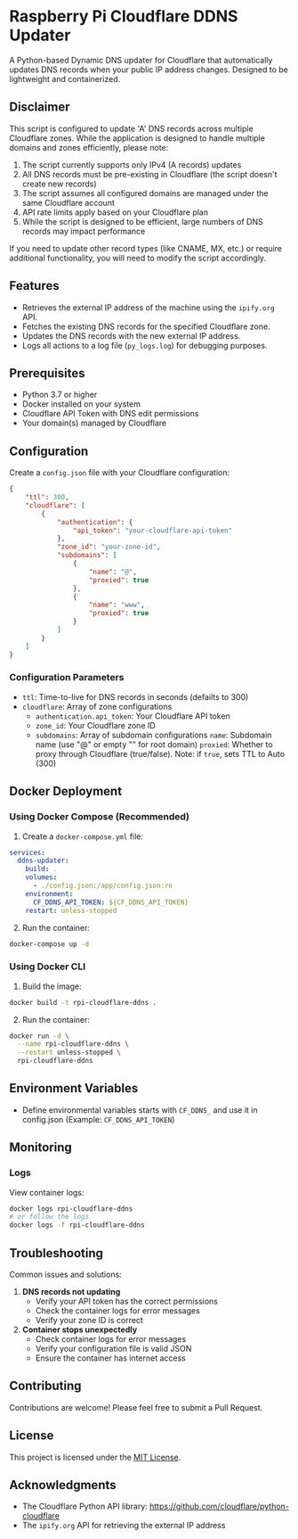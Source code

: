 # Raspberry Pi Cloudflare DDNS Updater

A Python-based Dynamic DNS updater for Cloudflare that automatically updates DNS records when your public IP address changes. Designed to be lightweight and containerized.

## Disclaimer

This script is configured to update 'A' DNS records across multiple Cloudflare zones. While the application is designed to handle multiple domains and zones efficiently, please note:

1. The script currently supports only IPv4 (A records) updates
2. All DNS records must be pre-existing in Cloudflare (the script doesn't create new records)
3. The script assumes all configured domains are managed under the same Cloudflare account
4. API rate limits apply based on your Cloudflare plan
5. While the script is designed to be efficient, large numbers of DNS records may impact performance

If you need to update other record types (like CNAME, MX, etc.) or require additional functionality, you will need to modify the script accordingly.


## Features

- Retrieves the external IP address of the machine using the `ipify.org` API.
- Fetches the existing DNS records for the specified Cloudflare zone.
- Updates the DNS records with the new external IP address.
- Logs all actions to a log file (`py_logs.log`) for debugging purposes.

## Prerequisites

- Python 3.7 or higher
- Docker installed on your system
- Cloudflare API Token with DNS edit permissions
- Your domain(s) managed by Cloudflare

## Configuration

Create a `config.json` file with your Cloudflare configuration:

```json
{
    "ttl": 300,
    "cloudflare": [
        {
            "authentication": {
                "api_token": "your-cloudflare-api-token"
            },
            "zone_id": "your-zone-id",
            "subdomains": [
                {
                    "name": "@",
                    "proxied": true
                },
                {
                    "name": "www",
                    "proxied": true
                }
            ]
        }
    ]
}
```

### Configuration Parameters

- `ttl`: Time-to-live for DNS records in seconds (defailts to 300)
- `cloudflare`: Array of zone configurations
    - `authentication.api_token`: Your Cloudflare API token
    - `zone_id`: Your Cloudflare zone ID
    - `subdomains`: Array of subdomain configurations
        `name`: Subdomain name (use "@" or empty "" for root domain)
        `proxied`: Whether to proxy through Cloudflare (true/false). Note: if `true`, sets TTL to Auto (300)

## Docker Deployment

### Using Docker Compose (Recommended)

1. Create a `docker-compose.yml` file:

```yml
services:
  ddns-updater:
    build: .
    volumes:
      - ./config.json:/app/config.json:ro
    environment:
      CF_DDNS_API_TOKEN: ${CF_DDNS_API_TOKEN}
    restart: unless-stopped
```

2. Run the container:

```sh
docker-compose up -d
```

### Using Docker CLI

1. Build the image:

```sh
docker build -t rpi-cloudflare-ddns .
```

2. Run the container:

```sh
docker run -d \
  --name rpi-cloudflare-ddns \
  --restart unless-stopped \
  rpi-cloudflare-ddns
```

## Environment Variables
- Define environmental variables starts with `CF_DDNS_` and use it in config.json (Example: `CF_DDNS_API_TOKEN`)

## Monitoring

### Logs

View container logs:

```sh
docker logs rpi-cloudflare-ddns
# or follow the logs
docker logs -f rpi-cloudflare-ddns
```

## Troubleshooting

Common issues and solutions:

1. **DNS records not updating**
    - Verify your API token has the correct permissions
    - Check the container logs for error messages
    - Verify your zone ID is correct
2. **Container stops unexpectedly**
    - Check container logs for error messages
    - Verify your configuration file is valid JSON
    - Ensure the container has internet access

## Contributing

Contributions are welcome! Please feel free to submit a Pull Request.

## License

This project is licensed under the [MIT License](LICENSE).

## Acknowledgments

- The Cloudflare Python API library: https://github.com/cloudflare/python-cloudflare
- The `ipify.org` API for retrieving the external IP address

